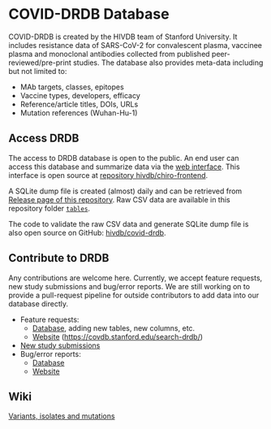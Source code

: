 # COVID-DRDB Database

COVID-DRDB is created by the HIVDB team of Stanford University. It includes
resistance data of SARS-CoV-2 for convalescent plasma, vaccinee plasma and
monoclonal antibodies collected from published peer-reviewed/pre-print studies.
The database also provides meta-data including but not limited to:

- MAb targets, classes, epitopes
- Vaccine types, developers, efficacy
- Reference/article titles, DOIs, URLs
- Mutation references (Wuhan-Hu-1)

## Access DRDB

The access to DRDB database is open to the public. An end user can access this
database and summarize data via the [web
interface](https://covdb.stanford.edu/page/susceptibility-data/). This interface
is open source at [repository hivdb/chiro-frontend](/hivdb/chiro-frontend).

A SQLite dump file is created (almost) daily and can be retrieved from [Release
page of this repository](/hivdb/covid-drdb-payload/releases). Raw CSV data are
available in this repository folder
[`tables`](/hivdb/covid-drdb-payload/tree/master/tables).

The code to validate the raw CSV data and generate SQLite dump file is also open
source on GitHub: [hivdb/covid-drdb](/hivdb/covid-drdb).


## Contribute to DRDB

Any contributions are welcome here. Currently, we accept feature requests, new
study submissions and bug/error reports. We are still working on to provide a
pull-request pipeline for outside contributors to add data into our database
directly.

- Feature requests:
  - [Database][DBFR], adding new tables, new columns, etc.
  - [Website][WFR] (https://covdb.stanford.edu/search-drdb/)
- [New study submissions][NEWREF]
- Bug/error reports:
  - [Database][DBBUG]
  - [Website][WBUG]
  

[DBFR]: /hivdb/covid-drdb/issues/new?assignees=philiptzou&labels=enhancement&title=[FR]
[WFR]: /hivdb/chiro-frontend/issues/new?assignees=philiptzou&labels=enhancement&title=[FR]
[NEWREF]: /hivdb/covid-drdb-payload/issues/new?assignees=KaimingTao&labels=enhancement&template=suggest-new-study.md&title=%5BNew%5D
[DBBUG]: /hivdb/covid-drdb-payload/issues/new?assignees=KaimingTao%2C+philiptzou&labels=bug&template=data-error-report.md&title=%5BBUG%5D
[WBUG]: /hivdb/chiro-frontend/issues/new?assignees=philiptzou&labels=bug&title=[BUG]


## Wiki

[Variants, isolates and mutations](/hivdb/covid-drdb-payload/wiki/Variants,-isolates-and-mutations)

